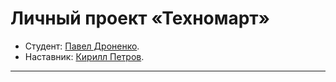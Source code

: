 # Личный проект «Техномарт»

* Студент: [Павел Дроненко](https://up.htmlacademy.ru/htmlcss/27/user/1148597).
* Наставник: [Кирилл Петров](https://htmlacademy.ru/profile/frozik).

---

